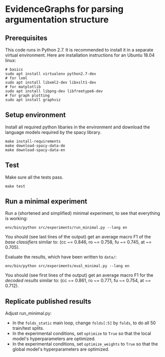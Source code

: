 EvidenceGraphs for parsing argumentation structure
==================================================

## Prerequisites

This code runs in Python 2.7. It is recommended to install it in a separate virtual environment. Here are installation instructions for an Ubuntu 18.04 linux:

    # basics
    sudo apt install virtualenv python2.7-dev
    # for lxml
    sudo apt install libxml2-dev libxslt1-dev
    # for matplotlib
    sudo apt install libpng-dev libfreetype6-dev
    # for graph plotting
    sudo apt install graphviz


## Setup environment

Install all required python libaries in the environment and download the language models required by the spacy library.

    make install-requirements
    make download-spacy-data-de
    make download-spacy-data-en


## Test

Make sure all the tests pass.

    make test


## Run a minimal experiment

Run a (shortened and simplified) minimal experiment, to see that everything is working:

    env/bin/python src/experiments/run_minimal.py --lang en

You should (see last lines of the output) get an average macro F1 of the *base classifiers* similar to: (cc ~= 0.846, ro ~= 0.758, fu ~= 0.745, at ~= 0.705).

Evaluate the results, which have been written to `data/`:

    env/bin/python src/experiments/eval_minimal.py --lang en

You should (see first lines of the output) get an average macro F1 for the *decoded results* similar to: (cc ~= 0.861, ro ~= 0.771, fu ~= 0.754, at ~= 0.712).


## Replicate published results

Adjust run_minimal.py:
* In the `folds_static` main loop, change `folds[:5]` by `folds`, to do all 50 train/test splits.
* In the experimental conditions, set `optimize` to `True` so that the local model's hyperparameters are optimized.
* In the experimental conditions, set `optimize_weights` to `True` so that the global model's hyperparameters are optimized.
